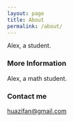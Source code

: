 ```yaml
---
layout: page
title: About
permalink: /about/
---
```


Alex, a student.

### More Information

Alex, a math student.

### Contact me

[huazifan@gmail.com](mailto:huazifan@gmail.com)